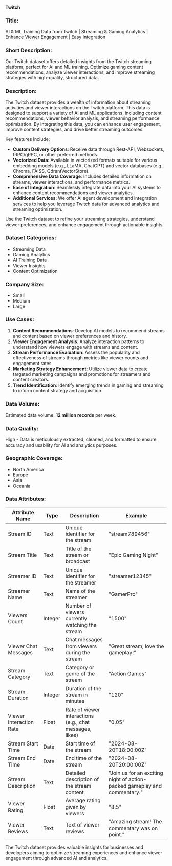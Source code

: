 #### Twitch

### Title:
AI & ML Training Data from Twitch | Streaming & Gaming Analytics | Enhance Viewer Engagement | Easy Integration

### Short Description:
Our Twitch dataset offers detailed insights from the Twitch streaming platform, perfect for AI and ML training. Optimize gaming content recommendations, analyze viewer interactions, and improve streaming strategies with high-quality, structured data.

### Description:
The Twitch dataset provides a wealth of information about streaming activities and viewer interactions on the Twitch platform. This data is designed to support a variety of AI and ML applications, including content recommendations, viewer behavior analysis, and streaming performance optimization. By integrating this data, you can enhance user engagement, improve content strategies, and drive better streaming outcomes.

Key features include:
- **Custom Delivery Options**: Receive data through Rest-API, Websockets, tRPC/gRPC, or other preferred methods.
- **Vectorized Data**: Available in vectorized formats suitable for various embedding models (e.g., LLaMA, ChatGPT) and vector databases (e.g., Chroma, FAISS, QdrantVectorStore).
- **Comprehensive Data Coverage**: Includes detailed information on streams, viewer interactions, and performance metrics.
- **Ease of Integration**: Seamlessly integrate data into your AI systems to enhance content recommendations and viewer analytics.
- **Additional Services**: We offer AI agent development and integration services to help you leverage Twitch data for advanced analytics and streaming optimization.

Use the Twitch dataset to refine your streaming strategies, understand viewer preferences, and enhance engagement through actionable insights.

### Dataset Categories:
- Streaming Data
- Gaming Analytics
- AI Training Data
- Viewer Insights
- Content Optimization

### Company Size:
- Small
- Medium
- Large

### Use Cases:
1. **Content Recommendations**: Develop AI models to recommend streams and content based on viewer preferences and history.
2. **Viewer Engagement Analysis**: Analyze interaction patterns to understand how viewers engage with streams and content.
3. **Stream Performance Evaluation**: Assess the popularity and effectiveness of streams through metrics like viewer counts and engagement rates.
4. **Marketing Strategy Enhancement**: Utilize viewer data to create targeted marketing campaigns and promotions for streamers and content creators.
5. **Trend Identification**: Identify emerging trends in gaming and streaming to inform content strategy and acquisition.

### Data Volume:
Estimated data volume: **12 million records** per week.

### Data Quality:
High - Data is meticulously extracted, cleaned, and formatted to ensure accuracy and usability for AI and analytics purposes.

### Geographic Coverage:
- North America
- Europe
- Asia
- Oceania

### Data Attributes:

| Attribute Name           | Type    | Description                                              | Example                                        |
|--------------------------|---------|----------------------------------------------------------|------------------------------------------------|
| Stream ID                | Text    | Unique identifier for the stream                        | "stream789456"                                |
| Stream Title             | Text    | Title of the stream or broadcast                        | "Epic Gaming Night"                            |
| Streamer ID              | Text    | Unique identifier for the streamer                      | "streamer12345"                               |
| Streamer Name            | Text    | Name of the streamer                                    | "GamerPro"                                     |
| Viewers Count            | Integer | Number of viewers currently watching the stream         | "1500"                                         |
| Viewer Chat Messages     | Text    | Chat messages from viewers during the stream            | "Great stream, love the gameplay!"            |
| Stream Category          | Text    | Category or genre of the stream                         | "Action Games"                                 |
| Stream Duration          | Integer | Duration of the stream in minutes                       | "120"                                          |
| Viewer Interaction Rate  | Float   | Rate of viewer interactions (e.g., chat messages, likes) | "0.05"                                         |
| Stream Start Time        | Date    | Start time of the stream                                | "2024-08-20T18:00:00Z"                         |
| Stream End Time          | Date    | End time of the stream                                  | "2024-08-20T20:00:00Z"                         |
| Stream Description       | Text    | Detailed description of the stream content              | "Join us for an exciting night of action-packed gameplay and commentary." |
| Viewer Rating            | Float   | Average rating given by viewers                         | "8.5"                                          |
| Viewer Reviews           | Text    | Text of viewer reviews                                  | "Amazing stream! The commentary was on point." |

The Twitch dataset provides valuable insights for businesses and developers aiming to optimize streaming experiences and enhance viewer engagement through advanced AI and analytics.
